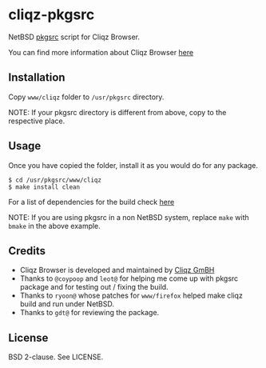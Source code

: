cliqz-pkgsrc
============

NetBSD [pkgsrc][4] script for Cliqz Browser.

You can find more information about Cliqz Browser [here][1]

Installation
------------

Copy `www/cliqz` folder to `/usr/pkgsrc` directory.

NOTE: If your pkgsrc directory is different from above, copy to the respective
place.

Usage
-----

Once you have copied the folder, install it as you would do for any package.

`$ cd /usr/pkgsrc/www/cliqz`<br>
`$ make install clean`

For a list of dependencies for the build check [here][2]

NOTE: If you are using pkgsrc in a non NetBSD system, replace `make` with
`bmake` in the above example.

Credits
-------

* Cliqz Browser is developed and maintained by [Cliqz GmBH][3]
* Thanks to `@coypoop` and `leot@` for helping me come up with pkgsrc package and
  for testing out / fixing the build.
* Thanks to `ryoon@` whose patches for `www/firefox` helped make cliqz build and
  run under NetBSD.
* Thanks to `gdt@` for reviewing the package.

License
-------

BSD 2-clause. See LICENSE.

[1]: http://cliqz.com/
[2]: https://github.com/cliqz-oss/browser-f/
[3]: https://cliqz.com/en/
[4]: http://pkgsrc.se/www/cliqz
